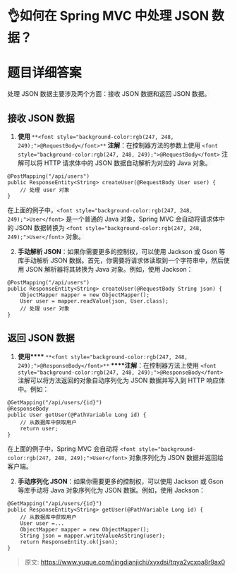 # 👌如何在 Spring MVC 中处理 JSON 数据？

# <font style="background-color:rgb(247, 248, 249);">题目详细答案</font>
<font style="background-color:rgb(247, 248, 249);">处理 JSON 数据主要涉及两个方面：接收 JSON 数据和返回 JSON 数据。</font>

## <font style="background-color:rgb(247, 248, 249);">接收 JSON 数据</font>
1. **<font style="background-color:rgb(247, 248, 249);">使用 </font>**`**<font style="background-color:rgb(247, 248, 249);">@RequestBody</font>**`**<font style="background-color:rgb(247, 248, 249);"> 注解</font>**<font style="background-color:rgb(247, 248, 249);">：在控制器方法的参数上使用 </font>`<font style="background-color:rgb(247, 248, 249);">@RequestBody</font>`<font style="background-color:rgb(247, 248, 249);"> 注解可以将 HTTP 请求体中的 JSON 数据自动解析为对应的 Java 对象。</font>

```plain
@PostMapping("/api/users")
public ResponseEntity<String> createUser(@RequestBody User user) {
    // 处理 user 对象
}
```

<font style="background-color:rgb(247, 248, 249);">在上面的例子中，</font>`<font style="background-color:rgb(247, 248, 249);">User</font>`<font style="background-color:rgb(247, 248, 249);"> 是一个普通的 Java 对象，Spring MVC 会自动将请求体中的 JSON 数据转换为 </font>`<font style="background-color:rgb(247, 248, 249);">User</font>`<font style="background-color:rgb(247, 248, 249);"> 对象。</font>

2. **<font style="background-color:rgb(247, 248, 249);">手动解析 JSON</font>**<font style="background-color:rgb(247, 248, 249);">：如果你需要更多的控制权，可以使用 Jackson 或 Gson 等库手动解析 JSON 数据。首先，你需要将请求体读取到一个字符串中，然后使用 JSON 解析器将其转换为 Java 对象。例如，使用 Jackson：</font>

```plain
@PostMapping("/api/users")
public ResponseEntity<String> createUser(@RequestBody String json) {
    ObjectMapper mapper = new ObjectMapper();
    User user = mapper.readValue(json, User.class);
    // 处理 user 对象
}
```

## <font style="background-color:rgb(247, 248, 249);">返回 JSON 数据</font>
1. **<font style="background-color:rgb(247, 248, 249);">使用</font>****<font style="background-color:rgb(247, 248, 249);"> </font>**`**<font style="background-color:rgb(247, 248, 249);">@ResponseBody</font>**`**<font style="background-color:rgb(247, 248, 249);"> </font>****<font style="background-color:rgb(247, 248, 249);">注解</font>**<font style="background-color:rgb(247, 248, 249);">：在控制器方法上使用</font><font style="background-color:rgb(247, 248, 249);"> </font>`<font style="background-color:rgb(247, 248, 249);">@ResponseBody</font>`<font style="background-color:rgb(247, 248, 249);"> </font><font style="background-color:rgb(247, 248, 249);">注解可以将方法返回的对象自动序列化为 JSON 数据并写入到 HTTP 响应体中。例如：</font>

```plain
@GetMapping("/api/users/{id}")
@ResponseBody
public User getUser(@PathVariable Long id) {
    // 从数据库中获取用户
    return user;
}
```

<font style="background-color:rgb(247, 248, 249);">在上面的例子中，Spring MVC 会自动将</font><font style="background-color:rgb(247, 248, 249);"> </font>`<font style="background-color:rgb(247, 248, 249);">User</font>`<font style="background-color:rgb(247, 248, 249);"> </font><font style="background-color:rgb(247, 248, 249);">对象序列化为 JSON 数据并返回给客户端。</font>

2. **<font style="background-color:rgb(247, 248, 249);">手动序列化 JSON</font>**<font style="background-color:rgb(247, 248, 249);">：如果你需要更多的控制权，可以使用 Jackson 或 Gson 等库手动将 Java 对象序列化为 JSON 数据。例如，使用 Jackson：</font>

```plain
@GetMapping("/api/users/{id}")
public ResponseEntity<String> getUser(@PathVariable Long id) {
    // 从数据库中获取用户
    User user =...
    ObjectMapper mapper = new ObjectMapper();
    String json = mapper.writeValueAsString(user);
    return ResponseEntity.ok(json);
}
```



> 原文: <https://www.yuque.com/jingdianjichi/xyxdsi/tqya2vcxpa8r9ax0>